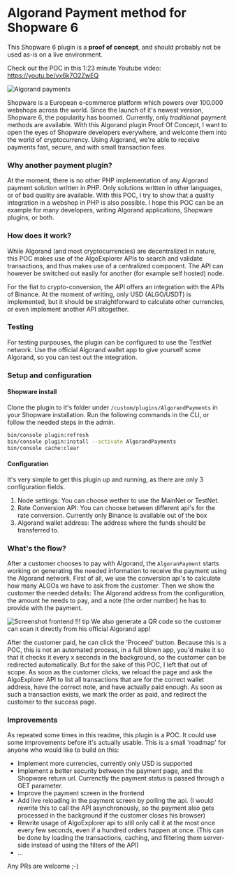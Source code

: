 # Algorand Payment method for Shopware 6

This Shopware 6 plugin is a **proof of concept**, and should probably not be used as-is on a live environment.

Check out the POC in this 1:23 minute Youtube video: https://youtu.be/vx6k7O2ZwEQ

![Algorand payments](https://user-images.githubusercontent.com/3930922/107990907-c80dd900-6fd5-11eb-87b0-7379fb74205a.png)

Shopware is a European e-commerce platform which powers over 100.000 webshops across the world. Since the launch of
it's newest version, Shopware 6, the popularity has boomed. Currently, only *traditional* payment methods are available.
With this Algorand plugin Proof Of Concept, I want to open the eyes of Shopware developers everywhere, and welcome them
into the world of cryptocurrency. Using Algorand, we're able to receive payments fast, secure, and with small transaction 
fees.

### Why another payment plugin?
At the moment, there is no other PHP implementation of any Algorand payment solution written in PHP. Only solutions 
written in other languages, or of bad quality are available. With this POC, I try to show that a quality integration
in a webshop in PHP is also possible. I hope this POC can be an example for many developers, writing Algorand 
applications, Shopware plugins, or both.

### How does it work?
While Algorand (and most cryptocurrencies) are decentralized in nature, this POC makes use of the AlgoExplorer APIs to
search and validate transactions, and thus makes use of a centralized component. The API can however be switched out
easily for another (for example self hosted) node.

For the fiat to crypto-conversion, the API offers an integration with the APIs of Binance. At the moment of writing,
only USD (ALGO/USDT) is implemented, but it should be straightforward to calculate other currencies, or even implement
another API altogether.

### Testing
For testing purpouses, the plugin can be configured to use the TestNet network. Use the official Algorand wallet app
to give yourself some Algorand, so you can test out the integration.

### Setup and configuration
#### Shopware install
Clone the plugin to it's folder under `/custom/plugins/AlgorandPayments` in your Shopware installation. Run the following
commands in the CLI, or follow the needed steps in the admin.
```bash
bin/console plugin:refresh
bin/console plugin:install --activate AlgorandPayments
bin/console cache:clear
```

#### Configuration
It's very simple to get this plugin up and running, as there are only 3 configuration fields.

1. Node settings: You can choose wether to use the MainNet or TestNet.
2. Rate Conversion API: You can choose between different api's for the rate conversion. Currently only Binance is 
available out of the box
3. Algorand wallet address: The address where the funds should be transferred to.

### What's the flow?
After a customer chooses to pay with Algorand, the `AlgoranPayment` starts working on generating the needed information
to receive the payment using the Algorand network. First of all, we use the conversion api's to calculate how many 
ALGOs we have to ask from the customer. Then we show the customer the needed details: The Algorand address from the 
configuration, the amount he needs to pay, and a note (the order number) he has to provide with the payment.

![Screenshot frontend](https://user-images.githubusercontent.com/3930922/107992158-6307b280-6fd8-11eb-864d-78aeba241d1b.png)
!!! tip
    We also generate a QR code so the customer can scan it directly from his official Algorand app!

After the customer paid, he can click the 'Proceed' button. Because this is a POC, this is not an automated process,
in a full blown app, you'd make it so that it checks it every x seconds in the background, so the customer can be 
redirected automatically. But for the sake of this POC, I left that out of scope.
As soon as the customer clicks, we reload the page and ask the AlgoExplorer API to list all transactions that are for 
the correct wallet address, have the correct note, and have actually paid enough. As soon as such a transaction exists,
we mark the order as paid, and redirect the customer to the success page.

### Improvements
As repeated some times in this readme, this plugin is a POC. It could use some improvements before it's actually
usable. This is a small 'roadmap' for anyone who would like to build on this:
 - Implement more currencies, currently only USD is supported
 - Implement a better security between the payment page, and the Shopware return url. Currenctly the payment status is passed through a GET parameter.
 - Improve the payment screen in the frontend
 - Add live reloading in the payment screen by polling the api. (I would rewrite this to call the API asynchronously, so the payment also gets processed in the background if the customer closes his browser)
 - Rewrite usage of AlgoExplorer api to still only call it at the most once every few seconds, even if a hundred orders happen at once. (This can be done by loading the transactions, caching, and filtering them server-side instead of using the filters of the API)
 - ...

Any PRs are welcome ;-)
